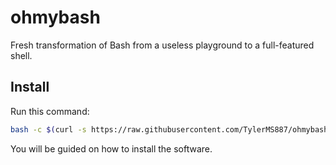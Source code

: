 # ohmybash
Fresh transformation of Bash from a useless playground to a full-featured shell.

## Install
Run this command:

```bash
bash -c $(curl -s https://raw.githubusercontent.com/TylerMS887/ohmybash/main/install.sh)
```

You will be guided on how to install the software.
